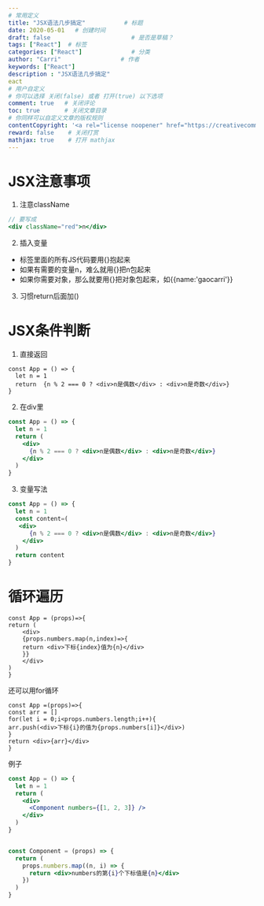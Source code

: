 ```yaml
---
# 常用定义
title: "JSX语法几步搞定"           # 标题
date: 2020-05-01   # 创建时间
draft: false                       # 是否是草稿？
tags: ["React"]  # 标签
categories: ["React"]              # 分类
author: "Carri"                 # 作者
keywords: ["React"]
description : "JSX语法几步搞定"
eact
# 用户自定义
# 你可以选择 关闭(false) 或者 打开(true) 以下选项
comment: true   # 关闭评论
toc: true       # 关闭文章目录
# 你同样可以自定义文章的版权规则
contentCopyright: '<a rel="license noopener" href="https://creativecommons.org/licenses/by-nc-nd/4.0/" target="_blank">CC BY-NC-ND 4.0</a>'
reward: false	 # 关闭打赏
mathjax: true    # 打开 mathjax
---
```


# JSX注意事项

1. 注意className

```jsx
// 要写成
<div className="red">n</div>
```

2. 插入变量

- 标签里面的所有JS代码要用{}抱起来
- 如果有需要的变量n，难么就用{}把n包起来
- 如果你需要对象，那么就要用{}把对象包起来，如{{name:'gaocarri'}}

3. 习惯return后面加()

# JSX条件判断

1. 直接返回

```
const App = () => {
  let n = 1
  return  {n % 2 === 0 ? <div>n是偶数</div> : <div>n是奇数</div>}
}
```

2. 在div里

```jsx
const App = () => {
  let n = 1
  return (
    <div>
      {n % 2 === 0 ? <div>n是偶数</div> : <div>n是奇数</div>}
    </div>
  )
}
```

3. 变量写法

```jsx
const App = () => {
  let n = 1
  const content=(
   <div>
      {n % 2 === 0 ? <div>n是偶数</div> : <div>n是奇数</div>}
    </div>
  )
  return content
}
```

# 循环遍历

```
const App = (props)=>{
return (
	<div>
	{props.numbers.map(n,index)=>{
	return <div>下标{index}值为{n}</div>
	}}
	</div>
)
}
```

还可以用for循环

```
const App =(props)=>{
const arr = []
for(let i = 0;i<props.numbers.length;i++){
arr.push(<div>下标{i}的值为{props.numbers[i]}</div>)
}
return <div>{arr}</div>
}
```

例子

```jsx
const App = () => {
  let n = 1
  return (
    <div>
      <Component numbers={[1, 2, 3]} />
    </div>
  )
}


const Component = (props) => {
  return (
    props.numbers.map((n, i) => {
      return <div>numbers的第{i}个下标值是{n}</div>
    })
  )
}
```

